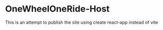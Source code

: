 # OneWheelOneRide-Host
This is an attempt to publish the site using create react-app instead of vite

